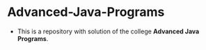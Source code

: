 # Advanced-Java-Programs

- This is a repository with solution of the college **Advanced Java Programs**.